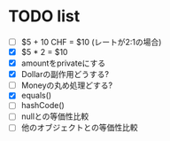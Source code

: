 # TODO list

* [ ] $5 + 10 CHF = $10 (レートが2:1の場合)
* [x] $5 * 2 = $10
* [x] amountをprivateにする
* [x] Dollarの副作用どうする?
* [ ] Moneyの丸め処理どする?
* [x] equals()
* [ ] hashCode()
* [ ] nullとの等価性比較
* [ ] 他のオブジェクトとの等価性比較